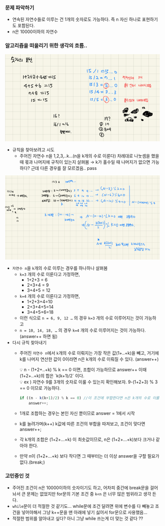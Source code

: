 ### 문제 파악하기

- 연속된 자연수들로 이루는 건 1개의 숫자로도 가능하다. 즉 n 자신 하나로 표현하기도 포함된다.
- n은 10000이하의 자연수

### 알고리즘을 떠올리기 위한 생각의 흐름..

![result1](images/숫자의표현1.png)

- 규칙을 찾아보려고 시도
    - 주어진 자연수 n을 1,2,3,..k…(n을 k개의 수로 이룬다) 차례대로 나눗셈을 했을 때 몫과 나머지에 규칙이 있는지 살펴봄 → k가 홀수일 때 나머지가 없으면 가능하다? 근데 다른 경우를 잘 모르겠음.. pass

![result2](images/숫자의표현2.png)

- `자연수 n`을 `k`개의 수로 이루는 경우를 하나하나 살펴봄
    - `k=3` 개의 수로 이룬다고 가정하면,
        - 1+2+3 = 6
        - 2+3+4 = 9
        - 3+4+5 = 12
    - `k=4` 개의 수로 이룬다고 가정하면,
        - 1+2+3+4=10
        - 2+3+4+5=14
        - 3+4+5+6=18
    - 이런 식으로 `n = 6, 9, 12 …` 의 경우 `k=3` 개의 수로 이루어지는 것이 가능하고
    - `n = 10, 14, 18, …` 의 경우 `k=4` 개의 수로 이루어지는 것이 가능하다. (answer++ 하면 됨)
- 다시 규칙 찾아내기
    - 주어진 `자연수 n`에서 `k`개의 수로 이뤄지는 가장 작은 값(1+..+k)을 빼고, 거기에 k를 나머지 연산한 값이 0이라면 n은 k개의 수로 이뤄질 수 있다. (answer++)
        
        <aside>
        💡 n - (1+2+..+k) % k == 0 이면, 조합이 가능하므로 answer++
        이때 (1+2+..+k)의 합은 `k(k+1)/2` 이다.
        
        </aside>
        
        <aside>
        💡 ex ) 자연수 9를 3개의 숫자로 이룰 수 있는지 확인해보자. 
        9-(1+2+3) % 3 == 0 이므로 가능하다.
        
        </aside>
        
        ```jsx
        if ((n - k(k+1)/2) % k == 0) //이 조건에 부합한다면 n은 k개의 수로 이룰 수 있다.
        	answer++;
        ```
        
    - 1개로 조합하는 경우는 본인 자신 뿐이므로 answer = 1에서 시작
    - k를 늘려가며(k++) k값에 따른 조건의 부합을 따져보고, 조건이 맞다면 answer++;
    - 각 k개의 조합은 (1+2+…+k) 이 최솟값이므로, n은 (1+2+…+k)보다 크거나 같아야 한다.
    - 만약 n이 (1+2+…+k) 보다 작다면 그 때부터는 더 이상 answer을 구할 필요가 없다.(break;)

### 고민중인 것

- 주어진 조건이 n은 10000이하의 숫자이기도 하고, 어차피 중간에 break문을 걸어 놔서 큰 문제는 없었지만 for문의 기본 조건 중 `k<n` 은 너무 많은 범위라고 생각 든다.
- `while`문이 더 적절한 것 같기도… while문에 조건 달려면 위에 변수를 다 빼놓고 조건을 넣어야해서 그냥 k++문을 맨 아래에 넣기 싫어서 for문으로 사용했음…
- 적절한 범위를 알아내고 싶다? 아니 그냥 while 쓰는게 더 맞는 것 같다 ??
